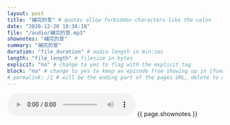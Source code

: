 ```yaml
---
layout: post
title: "補完的景" # quotes allow forbidden characters like the colon
date: "2020-12-20 19:38:18"
file: "/audio/補完的景.mp3"
shownotes: "補完的景"
summary: "補完的景"
duration: "file_duration" # audio length in min:sec
length: "file_length" # filesize in bytes
explicit: "no" # change to yes to flag with the explicit tag
block: "no" # change to yes to keep an episode from showing up in iTunes
# permalink: /1 # will be the ending part of the pages URL, delete to default to the title
---
```


<audio controls>
<source src="{{site.url}}{{site.baseurl}}{{ page.file }}" type="audio/x-mp3">
Your browser does not support the audio element.
</audio>
{{ page.shownotes }}
